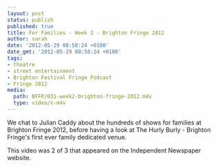 ```yaml
---
layout: post
status: publish
published: true
title: For Families - Week 2 - Brighton Fringe 2012
author: sarah
date: '2012-05-29 08:58:24 +0100'
date_gmt: '2012-05-29 08:58:24 +0100'
tags:
- theatre
- street entertainment
- Brighton Festival Fringe Podcast
- Fringe 2012
media:
  path: BFFP/031-week2-brighton-fringe-2012.m4v
  type: video/x-m4v
---
```

We chat to Julian Caddy about the hundreds of shows for families at Brighton 
Fringe 2012, before having a look at The Hurly Burly - Brighton Fringe's first 
ever family dedicated venue. 

This video was 2 of 3 that appeared on the Independent Newspaper website.
